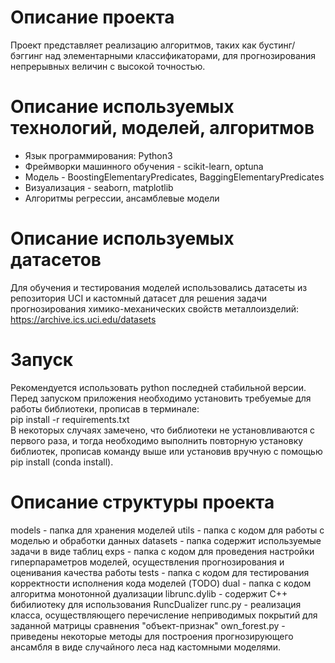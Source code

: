 # Описание проекта
Проект представляет реализацию алгоритмов, таких как бустинг/бэггинг над элементарными классификаторами, для прогнозирования непрерывных величин с высокой точностью.

# Описание используемых технологий, моделей, алгоритмов
- Язык программирования: Python3
- Фреймворки машинного обучения - scikit-learn, optuna
- Модель - BoostingElementaryPredicates, BaggingElementaryPredicates
- Визуализация - seaborn, matplotlib
- Алгоритмы регрессии, ансамблевые модели

# Описание используемых датасетов
Для обучения и тестирования моделей использовались датасеты из репозитория UCI и кастомный датасет для решения задачи прогнозирования химико-механических свойств металлоизделий:
https://archive.ics.uci.edu/datasets

# Запуск
Рекомендуется использовать python последней стабильной версии.
Перед запуском приложения необходимо установить требуемые для работы библиотеки, прописав в терминале: <br />
pip install -r requirements.txt <br />
В некоторых случаях замечено, что библиотеки не установливаются с первого раза, и тогда необходимо выполнить повторную установку библиотек, прописав команду выше или установив вручную с помощью pip install (conda install). <br />

# Описание структуры проекта
models - папка для хранения моделей
utils -  папка с кодом для работы с моделью и обработки данных
datasets - папка содержит используемые задачи в виде таблиц
exps - папка с кодом для проведения настройки гиперпараметров моделей, осуществления прогнозирования и оценивания качества работы
tests - папка с кодом для тестирования корректности исполнения кода моделей (TODO)
dual - папка с кодом алгоритма монотонной дуализации
librunc.dylib - содержит C++ бибилиотеку для использования RuncDualizer
runc.py - реализация класса, осуществляющего перечисление неприводимых покрытий для заданной матрицы сравнения "объект-признак"
own_forest.py - приведены некоторые методы для построения прогнозирующего ансамбля в виде случайного леса над кастомными моделями.
